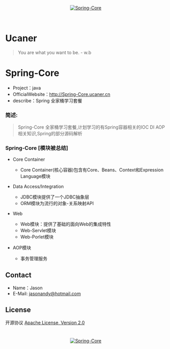 <p align=center>
  <a href="https://github.com/Jasonandy/Spring-Core">
    <img src="http://upload-images.jianshu.io/upload_images/7802425-9eb1bcd006e34aa6.png?imageMogr2/auto-orient/strip%7CimageView2/2/w/1240" alt="Spring-Core" >
  </a>
</p>

<p align="center">
	<a href="#"><img src="https://img.shields.io/wercker/ci/wercker/docs.svg?style=for-the-badge" alt=""></a>
	<a href="#"><img src="https://img.shields.io/badge/Author-Jason-orange.svg?style=for-the-badge" alt=""></a>
</p>


# Ucaner
> You are what you want to be. - w.b

# Spring-Core
* Project：java
* OfficialWebsite：http://Spring-Core.ucaner.cn
* describe：Spring 全家桶学习套餐

### 简述:
> Spring-Core 全家桶学习套餐,计划学习的有Spring容器相关的IOC DI AOP相关知识,Spring的部分源码解析

###  Spring-Core [模块被总结]

+  Core Container
	-  Core Container(核心容器)包含有Core、Beans、Context和Expression Language模块

+  Data Access/Integration
	-  JDBC模块提供了一个JDBC抽象层
	-  ORM模块为流行的对象-关系映射API
	
+  Web
	-  Web模块：提供了基础的面向Web的集成特性
	-  Web-Servlet模块
	-  Web-Porlet模块

+  AOP模块
	-  事务管理服务



## Contact
- Name：Jason
- E-Mail: jasonandy@hotmail.com

## License
开源协议 [Apache License, Version 2.0](http://www.apache.org/licenses/LICENSE-2.0.html)

#
<p align=center>
  <a href="https://github.com/Jasonandy/Spring-Core">
    <img src="http://upload-images.jianshu.io/upload_images/7802425-bb910b4ae954107a.png?imageMogr2/auto-orient/strip%7CimageView2/2/w/1240" alt="Spring-Core" >
  </a>
</p>